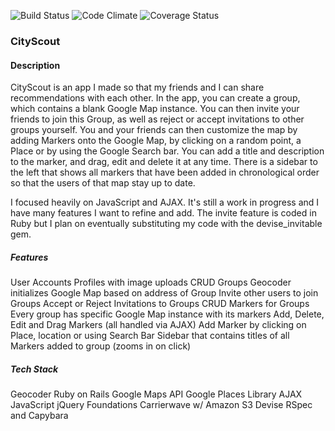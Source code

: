 ![Build Status](https://codeship.com/projects/452415e0-e651-0133-fab8-3ed6a847b01d/status?branch=master)
![Code Climate](https://codeclimate.com/github/annaguidi/breaktoy.png)
![Coverage Status](https://coveralls.io/repos/annaguidi/breaktoy/badge.png)

### CityScout

#### Description
CityScout is an app I made so that my friends and I can share recommendations with each other. In the app, you can create a group, which contains a blank Google Map instance. You can then invite your friends to join this Group, as well as reject or accept invitations to other groups yourself.
You and your friends can then customize the map by adding Markers onto the Google Map, by clicking on a random point, a Place or by using the Google Search bar. You can add a title and description to the marker, and drag, edit and delete it at any time.
There is a sidebar to the left that shows all markers that have been added in chronological order so that the users of that map stay up to date.

I focused heavily on JavaScript and AJAX. It's still a work in progress and I have many features I want to refine and add. The invite feature is coded in Ruby but I plan on eventually substituting my code with the devise_invitable gem.

##### Features
User Accounts
Profiles with image uploads
CRUD Groups
Geocoder initializes Google Map based on address of Group
Invite other users to join Groups
Accept or Reject Invitations to Groups
CRUD Markers for Groups
Every group has specific Google Map instance with its markers
Add, Delete, Edit and Drag Markers (all handled via AJAX)
Add Marker by clicking on Place, location or using Search Bar
Sidebar that contains titles of all Markers added to group (zooms in on click)


##### Tech Stack
Geocoder
Ruby on Rails
Google Maps API
Google Places Library
AJAX
JavaScript
jQuery
Foundations
Carrierwave w/ Amazon S3
Devise
RSpec and Capybara
